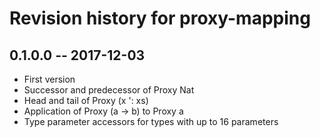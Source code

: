 # Revision history for proxy-mapping

## 0.1.0.0  -- 2017-12-03

* First version
* Successor and predecessor of Proxy Nat
* Head and tail of Proxy (x ': xs)
* Application of Proxy (a -> b) to Proxy a
* Type parameter accessors for types with up to 16 parameters
